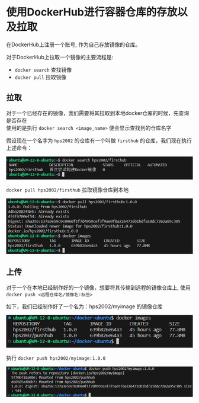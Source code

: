 # 使用DockerHub进行容器仓库的存放以及拉取

在DockerHub上注册一个账号, 作为自己存放镜像的仓库。

对于DockerHub上拉取一个镜像的主要流程是:
- `docker search` 查找镜像
- `docker pull` 拉取镜像

## 拉取

对于一个已经存在的镜像，我们需要将其拉取到本地docker仓库的时候，先查询是否存在  
使用的是执行 `docker search <image_name>` 便会显示查找到的仓库名字

假设现在一个名字为 `hps2002` 的仓库有一个叫做 `firsthub` 的仓库，我们现在执行上述命令：

![](../picture/Docker_2/search_images.png)

`docker pull hps2002/firsthub` 拉取镜像仓库到本地

![](../picture/Docker_2/pull_images_from_hub.png)


## 上传

对于一个在本地已经制作好的一个镜像，想要将其传输到远程的镜像仓库上, 使用 `docker push <远程仓库名/镜像名:标签>` 

如下，我们已经制作好了一个名为：hps2002/myimage 的镜像仓库

![](../picture/Docker_2/docker_images_status.png)

执行 `docker push hps2002/myimage:1.0.0`

![](../picture/Docker_2/push_image.png)


